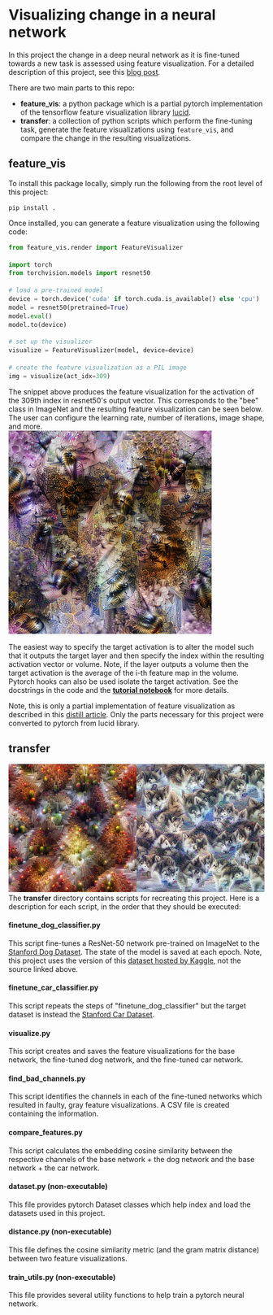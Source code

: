 # Visualizing change in a neural network
In this project the change in a deep neural network as it is fine-tuned towards a new task is assessed using feature visualization. For a detailed description of this project, see this [blog post](https://towardsdatascience.com/visualizing-change-in-neural-networks-eea86529a9f3).

There are two main parts to this repo:
- **feature_vis**: a python package which is a partial pytorch implementation of the tensorflow feature visualization library [lucid](https://github.com/tensorflow/lucid).
- **transfer**: a collection of python scripts which perform the fine-tuning task, generate the feature visualizations using `feature_vis`, and compare the change in the resulting visualizations.

## feature_vis

To install this package locally, simply run the following from the root level of this project:
```
pip install .
```
Once installed, you can generate a feature visualization using the following code:
```python
from feature_vis.render import FeatureVisualizer

import torch
from torchvision.models import resnet50

# load a pre-trained model
device = torch.device('cuda' if torch.cuda.is_available() else 'cpu')
model = resnet50(pretrained=True)
model.eval()
model.to(device)

# set up the visualizer
visualize = FeatureVisualizer(model, device=device)

# create the feature visualization as a PIL image
img = visualize(act_idx=309)
```
The snippet above produces the feature visualization for the activation of the 309th index in resnet50's output vector. This corresponds to the "bee" class in ImageNet and the resulting feature visualization can be seen below. The user can configure the learning rate, number of iterations, image shape, and more.  
![Bee feature visualization](https://raw.githubusercontent.com/martin-chobanyan/transfer-visualization/master/resources/bee-visualization.png)

The easiest way to specify the target activation is to alter the model such that it outputs the target layer and then specify the index within the resulting activation vector or volume. Note, if the layer outputs a volume then the target activation is the average of the i-th feature map in the volume. Pytorch hooks can also be used isolate the target activation. See the docstrings in the code and the **[tutorial notebook](https://github.com/martin-chobanyan/transfer-visualization/blob/master/feature_vis_tutorial.ipynb)** for more details.  

Note, this is only a partial implementation of feature visualization as described in this [distill article](https://distill.pub/2017/feature-visualization/). Only the parts necessary for this project were converted to pytorch from lucid library.

## transfer
![Feature visualization change example](https://raw.githubusercontent.com/martin-chobanyan/transfer-visualization/master/resources/rank14_channel1276.png)  
The **transfer** directory contains scripts for recreating this project. Here is a description for each script, in the order that they should be executed:
#### finetune_dog_classifier.py
This script fine-tunes a ResNet-50 network pre-trained on ImageNet to the [Stanford Dog Dataset](http://vision.stanford.edu/aditya86/ImageNetDogs/). The state of the model is saved at each epoch.
Note, this project uses the version of this [dataset hosted by Kaggle](https://www.kaggle.com/c/dog-breed-identification/data), not the source linked above.
#### finetune_car_classifier.py
This script repeats the steps of "finetune_dog_classifier" but the target dataset is instead the [Stanford Car Dataset](https://ai.stanford.edu/~jkrause/cars/car_dataset.html). 
#### visualize.py
This script creates and saves the feature visualizations for the base network, the fine-tuned dog network, and the fine-tuned car network.
#### find_bad_channels.py
This script identifies the channels in each of the fine-tuned networks which resulted in faulty, gray feature visualizations. A CSV file is created containing the information.
#### compare_features.py
This script calculates the embedding cosine similarity between the respective channels of the base network + the dog network and the base network + the car network.
#### dataset.py (non-executable)
This file provides pytorch Dataset classes which help index and load the datasets used in this project.
#### distance.py (non-executable)
This file defines the cosine similarity metric (and the gram matrix distance) between two feature visualizations.
#### train_utils.py (non-executable)
This file provides several utility functions to help train a pytorch neural network.
